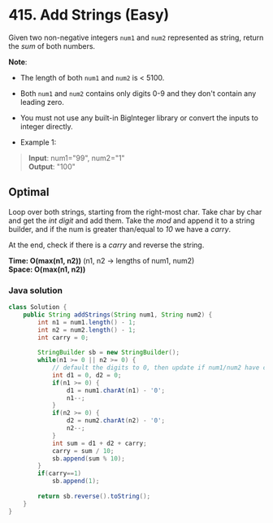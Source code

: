# 415. Add Strings (Easy)

Given two non-negative integers `num1` and `num2` represented as string, return the *sum* of both
numbers.

**Note**:
- The length of both `num1` and `num2` is < 5100.
- Both `num1` and `num2` contains only digits 0-9 and they don't contain any leading zero.
- You must not use any built-in BigInteger library or convert the inputs to integer directly.

- Example 1:
> **Input**: num1="99", num2="1" <br>
> **Output**: "100"

## Optimal
Loop over both strings, starting from the right-most char. Take char by char and get the *int digit*
and add them. Take the *mod* and append it to a string builder, and if the num is greater than/equal
to *10* we have a *carry*.

At the end, check if there is a *carry* and reverse the string.

**Time: O(max(n1, n2))** (n1, n2 -> lengths of num1, num2) <br> **Space: O(max(n1, n2))**

### Java solution
```java
class Solution {
    public String addStrings(String num1, String num2) {
        int n1 = num1.length() - 1;
        int n2 = num2.length() - 1;
        int carry = 0;
        
        StringBuilder sb = new StringBuilder();
        while(n1 >= 0 || n2 >= 0) {
            // default the digits to 0, then update if num1/num2 have chars remaining
            int d1 = 0, d2 = 0;
            if(n1 >= 0) {
                d1 = num1.charAt(n1) - '0'; 
                n1--;
            }
            if(n2 >= 0) {
                d2 = num2.charAt(n2) - '0';
                n2--;
            }
            int sum = d1 + d2 + carry;
            carry = sum / 10;
            sb.append(sum % 10);
        }
        if(carry==1)
            sb.append(1);
        
        return sb.reverse().toString();
    }
}
```